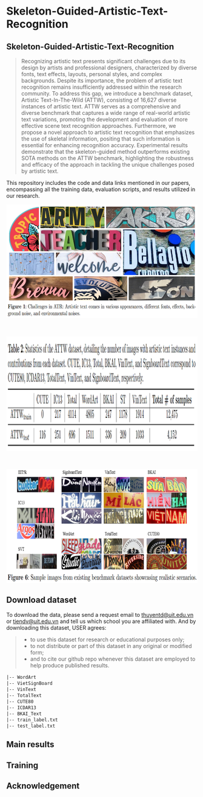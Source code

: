 # Skeleton-Guided-Artistic-Text-Recognition

## Skeleton-Guided-Artistic-Text-Recognition

> Recognizing artistic text presents significant challenges due to its design by artists and professional designers, characterized by diverse fonts, text effects, layouts, personal styles, and complex backgrounds. Despite its importance, the problem of artistic text recognition remains insufficiently addressed within the research community. To address this gap, we introduce a benchmark dataset, Artistic Text-In-The-Wild (ATTW), consisting of 16,627 diverse instances of artistic text. ATTW serves as a comprehensive and diverse benchmark that captures a wide range of real-world artistic text variations, promoting the development and evaluation of more effective scene text recognition approaches. Furthermore, we propose a novel approach to artistic text recognition that emphasizes the use of skeletal information, positing that such information is essential for enhancing recognition accuracy. Experimental results demonstrate that the skeleton-guided method outperforms existing SOTA methods on the ATTW benchmark, highlighting the robustness and efficacy of the approach in tackling the unique challenges posed by artistic text.

This repository includes the code and data links mentioned in our papers, encompassing all the training data, evaluation scripts, and results utilized in our research.

<p align="center">
  <img alt="example1" src="resources/1.png" width="100%" height=300>
</p>

<br/>

<p align="center">
  <img alt="example2" src="resources/3.png" width="100%" height=300>
</p>

<br/>

<p align="center">
  <img alt="example2" src="resources/2.png" width="100%" height=300>
</p>


## Download dataset

To download the data, please send a request email to thuyentd@uit.edu.vn or tiendv@uit.edu.vn and tell us which school you are affiliated with. And by downloading this dataset, USER agrees:
> * to use this dataset for research or educational purposes only;
> * to not distribute or part of this dataset in any original or modified form;
> * and to cite our github repo whenever this dataset are employed to help produce published results.

```
|-- WordArt
|-- VietSignBoard
|-- VinText
|-- TotalText
|-- CUTE80
|-- ICDAR13
|-- BKAI_Text
|-- train_label.txt
|-- test_label.txt 
```

## Main results



## Training


## Acknowledgement